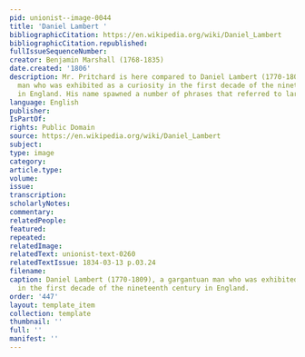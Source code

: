 ```yaml
---
pid: unionist--image-0044
title: 'Daniel Lambert '
bibliographicCitation: https://en.wikipedia.org/wiki/Daniel_Lambert
bibliographicCitation.republished: 
fullIssueSequenceNumber: 
creator: Benjamin Marshall (1768-1835)
date.created: '1806'
description: Mr. Pritchard is here compared to Daniel Lambert (1770-1809), a gargantuan
  man who was exhibited as a curiosity in the first decade of the nineteenth century
  in England. His name spawned a number of phrases that referred to large size.
language: English
publisher: 
IsPartOf: 
rights: Public Domain
source: https://en.wikipedia.org/wiki/Daniel_Lambert
subject: 
type: image
category: 
article.type: 
volume: 
issue: 
transcription: 
scholarlyNotes: 
commentary: 
relatedPeople: 
featured: 
repeated: 
relatedImage: 
relatedText: unionist-text-0260
relatedTextIssue: 1834-03-13 p.03.24
filename: 
caption: Daniel Lambert (1770-1809), a gargantuan man who was exhibited as a curiosity
  in the first decade of the nineteenth century in England.
order: '447'
layout: template_item
collection: template
thumbnail: ''
full: ''
manifest: ''
---
```

